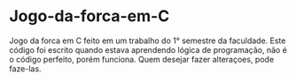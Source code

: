 # Jogo-da-forca-em-C
Jogo da forca em C feito em um trabalho do 1° semestre da faculdade.
Este código foi escrito quando estava aprendendo lógica de programação, não é o código perfeito, porém funciona.
Quem desejar fazer alteraçoes, pode faze-las.
